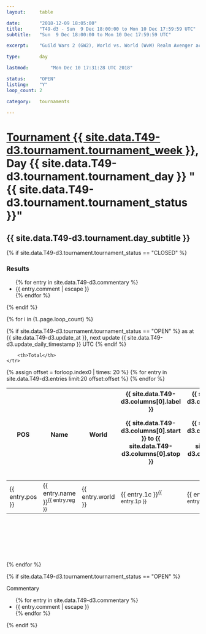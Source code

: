 ```yaml
---
layout: 	table

date: 		"2018-12-09 18:05:00"
title: 		"T49-d3 - Sun  9 Dec 18:00:00 to Mon 10 Dec 17:59:59 UTC"
subtitle: 	"Sun  9 Dec 18:00:00 to Mon 10 Dec 17:59:59 UTC"

excerpt:    "Guild Wars 2 (GW2), World vs. World (WvW) Realm Avenger achivement Tournament. \"Every Kill Counts\""

type:       day

lastmod: 		"Mon Dec 10 17:31:28 UTC 2018"

status:     "OPEN"
listing:    "Y"
loop_count: 2

category: 	tournaments

---
```

<div class="table_header">
    <h1><a href="{{ site.data.T49-d3.tournament.week_url }}">Tournament {{ site.data.T49-d3.tournament.tournament_week }}</a>, Day {{ site.data.T49-d3.tournament.tournament_day }} "{{ site.data.T49-d3.tournament.tournament_status }}"</h1>
    <h2>{{ site.data.T49-d3.tournament.day_subtitle }}</h2> 
</div>

{% if site.data.T49-d3.tournament.tournament_status == "CLOSED" %} 
<div class="commentary">
  <h3>Results</h3>
  <ul>
    {% for entry in site.data.T49-d3.commentary %}
    <li class="commentary_list">{{ entry.comment | escape }}</li>
    {% endfor %}
  </ul>
</div>
{% endif %}


{% for i in (1..page.loop_count) %}

{% if site.data.T49-d3.tournament.tournament_status == "OPEN" %} 
<span class="table_nextupdate">as at {{ site.data.T49-d3.update_at }}, next update {{ site.data.T49-d3.update_daily_timestamp }} UTC</span> 
{% endif %}

<table class="day_table">
  <colgroup>
    <col style="width:18px">
    <col style="width:55px">
    <col style="width:55px">
    <col style="width:12px">
    <col style="width:12px">
    <col style="width:12px">
    <col style="width:12px">
    <col style="width:12px">
    <col style="width:12px">
    <col style="width:12px">
    <col style="width:12px">
    <col style="width:12px">
    <col style="width:12px">
    <col style="width:12px">
    <col style="width:12px">
    <col style="width:12px">
    <col style="width:12px">
    <col style="width:12px">
    <col style="width:12px">
    <col style="width:12px">
    <col style="width:12px">
    <col style="width:12px">
    <col style="width:12px">
    <col style="width:12px">
    <col style="width:12px">
    <col style="width:12px">
    <col style="width:12px">
    <col style="width:18px">
  </colgroup>  
  <thead>
    <tr>
        <th>POS</th>
        <th class="AlignLeft">Name</th>
        <th class="AlignLeft">World</th>

<th><div class="label">{{ site.data.T49-d3.columns[0].label }}<p class="onhover">{{ site.data.T49-d3.columns[0].start }} to {{ site.data.T49-d3.columns[0].stop }}</p></div>​</th>
<th><div class="label">{{ site.data.T49-d3.columns[1].label }}<p class="onhover">{{ site.data.T49-d3.columns[1].start }} to {{ site.data.T49-d3.columns[1].stop }}</p></div>​</th>
<th><div class="label">{{ site.data.T49-d3.columns[2].label }}<p class="onhover">{{ site.data.T49-d3.columns[2].start }} to {{ site.data.T49-d3.columns[2].stop }}</p></div>​</th>
<th><div class="label">{{ site.data.T49-d3.columns[3].label }}<p class="onhover">{{ site.data.T49-d3.columns[3].start }} to {{ site.data.T49-d3.columns[3].stop }}</p></div>​</th>
<th><div class="label">{{ site.data.T49-d3.columns[4].label }}<p class="onhover">{{ site.data.T49-d3.columns[4].start }} to {{ site.data.T49-d3.columns[4].stop }}</p></div>​</th>
<th><div class="label">{{ site.data.T49-d3.columns[5].label }}<p class="onhover">{{ site.data.T49-d3.columns[5].start }} to {{ site.data.T49-d3.columns[5].stop }}</p></div>​</th>
<th><div class="label">{{ site.data.T49-d3.columns[6].label }}<p class="onhover">{{ site.data.T49-d3.columns[6].start }} to {{ site.data.T49-d3.columns[6].stop }}</p></div>​</th>
<th><div class="label">{{ site.data.T49-d3.columns[7].label }}<p class="onhover">{{ site.data.T49-d3.columns[7].start }} to {{ site.data.T49-d3.columns[7].stop }}</p></div>​</th>
<th><div class="label">{{ site.data.T49-d3.columns[8].label }}<p class="onhover">{{ site.data.T49-d3.columns[8].start }} to {{ site.data.T49-d3.columns[8].stop }}</p></div>​</th>
<th><div class="label">{{ site.data.T49-d3.columns[9].label }}<p class="onhover">{{ site.data.T49-d3.columns[9].start }} to {{ site.data.T49-d3.columns[9].stop }}</p></div>​</th>
<th><div class="label">{{ site.data.T49-d3.columns[10].label }}<p class="onhover">{{ site.data.T49-d3.columns[10].start }} to {{ site.data.T49-d3.columns[10].stop }}</p></div>​</th>

<th><div class="label">{{ site.data.T49-d3.columns[11].label }}<p class="onhover">{{ site.data.T49-d3.columns[11].start }} to {{ site.data.T49-d3.columns[11].stop }}</p></div>​</th>
<th><div class="label">{{ site.data.T49-d3.columns[12].label }}<p class="onhover">{{ site.data.T49-d3.columns[12].start }} to {{ site.data.T49-d3.columns[12].stop }}</p></div>​</th>
<th><div class="label">{{ site.data.T49-d3.columns[13].label }}<p class="onhover">{{ site.data.T49-d3.columns[13].start }} to {{ site.data.T49-d3.columns[13].stop }}</p></div>​</th>
<th><div class="label">{{ site.data.T49-d3.columns[14].label }}<p class="onhover">{{ site.data.T49-d3.columns[14].start }} to {{ site.data.T49-d3.columns[14].stop }}</p></div>​</th>
<th><div class="label">{{ site.data.T49-d3.columns[15].label }}<p class="onhover">{{ site.data.T49-d3.columns[15].start }} to {{ site.data.T49-d3.columns[15].stop }}</p></div>​</th>
<th><div class="label">{{ site.data.T49-d3.columns[16].label }}<p class="onhover">{{ site.data.T49-d3.columns[16].start }} to {{ site.data.T49-d3.columns[16].stop }}</p></div>​</th>
<th><div class="label">{{ site.data.T49-d3.columns[17].label }}<p class="onhover">{{ site.data.T49-d3.columns[17].start }} to {{ site.data.T49-d3.columns[17].stop }}</p></div>​</th>
<th><div class="label">{{ site.data.T49-d3.columns[18].label }}<p class="onhover">{{ site.data.T49-d3.columns[18].start }} to {{ site.data.T49-d3.columns[18].stop }}</p></div>​</th>
<th><div class="label">{{ site.data.T49-d3.columns[19].label }}<p class="onhover">{{ site.data.T49-d3.columns[19].start }} to {{ site.data.T49-d3.columns[19].stop }}</p></div>​</th>
<th><div class="label">{{ site.data.T49-d3.columns[20].label }}<p class="onhover">{{ site.data.T49-d3.columns[20].start }} to {{ site.data.T49-d3.columns[20].stop }}</p></div>​</th>

<th><div class="label">{{ site.data.T49-d3.columns[21].label }}<p class="onhover">{{ site.data.T49-d3.columns[21].start }} to {{ site.data.T49-d3.columns[21].stop }}</p></div>​</th>
<th><div class="label">{{ site.data.T49-d3.columns[22].label }}<p class="onhover">{{ site.data.T49-d3.columns[22].start }} to {{ site.data.T49-d3.columns[22].stop }}</p></div>​</th>
<th><div class="label">{{ site.data.T49-d3.columns[23].label }}<p class="onhover">{{ site.data.T49-d3.columns[23].start }} to {{ site.data.T49-d3.columns[23].stop }}</p></div>​</th>

        <th>Total</th>
    </tr>
  </thead>
  {% assign offset = forloop.index0 | times: 20 %}
<tbody>
{% for entry in site.data.T49-d3.entries limit:20 offset:offset %}
  <tr>
    <td class="pl{{ entry.pos }}">{{ entry.pos }}</td>
    <td class="AlignLeft">{{ entry.name }}<sup>{{ entry.reg }}</sup></td>
    <td class="AlignLeft">{{ entry.world }}</td>
    <td class="pl{{ entry.1p }}">{{ entry.1c }}<sup>{{ entry.1p }}</sup></td>
    <td class="pl{{ entry.2p }}">{{ entry.2c }}<sup>{{ entry.2p }}</sup></td>
    <td class="pl{{ entry.3p }}">{{ entry.3c }}<sup>{{ entry.3p }}</sup></td>
    <td class="pl{{ entry.4p }}">{{ entry.4c }}<sup>{{ entry.4p }}</sup></td>
    <td class="pl{{ entry.5p }}">{{ entry.5c }}<sup>{{ entry.5p }}</sup></td>
    <td class="pl{{ entry.6p }}">{{ entry.6c }}<sup>{{ entry.6p }}</sup></td>
    <td class="pl{{ entry.7p }}">{{ entry.7c }}<sup>{{ entry.7p }}</sup></td>
    <td class="pl{{ entry.8p }}">{{ entry.8c }}<sup>{{ entry.8p }}</sup></td>
    <td class="pl{{ entry.9p }}">{{ entry.9c }}<sup>{{ entry.9p }}</sup></td>
    <td class="pl{{ entry.10p }}">{{ entry.10c }}<sup>{{ entry.10p }}</sup></td>
    <td class="pl{{ entry.11p }}">{{ entry.11c }}<sup>{{ entry.11p }}</sup></td>
    <td class="pl{{ entry.12p }}">{{ entry.12c }}<sup>{{ entry.12p }}</sup></td>
    <td class="pl{{ entry.13p }}">{{ entry.13c }}<sup>{{ entry.13p }}</sup></td>
    <td class="pl{{ entry.14p }}">{{ entry.14c }}<sup>{{ entry.14p }}</sup></td>
    <td class="pl{{ entry.15p }}">{{ entry.15c }}<sup>{{ entry.15p }}</sup></td>
    <td class="pl{{ entry.16p }}">{{ entry.16c }}<sup>{{ entry.16p }}</sup></td>
    <td class="pl{{ entry.17p }}">{{ entry.17c }}<sup>{{ entry.17p }}</sup></td>
    <td class="pl{{ entry.18p }}">{{ entry.18c }}<sup>{{ entry.18p }}</sup></td>
    <td class="pl{{ entry.19p }}">{{ entry.19c }}<sup>{{ entry.19p }}</sup></td>
    <td class="pl{{ entry.20p }}">{{ entry.20c }}<sup>{{ entry.20p }}</sup></td>
    <td class="pl{{ entry.21p }}">{{ entry.21c }}<sup>{{ entry.21p }}</sup></td>
    <td class="pl{{ entry.22p }}">{{ entry.22c }}<sup>{{ entry.22p }}</sup></td>
    <td class="pl{{ entry.23p }}">{{ entry.23c }}<sup>{{ entry.23p }}</sup></td>
    <td class="pl{{ entry.24p }}">{{ entry.24c }}<sup>{{ entry.24p }}</sup></td>
    <td>{{ entry.total }}</td>
  </tr>
{% endfor %}  
</tbody>
</table>
<div class="leaderboard">
  <script async src="//pagead2.googlesyndication.com/pagead/js/adsbygoogle.js"></script>
  <!-- 728x90 -->
  <ins class="adsbygoogle"
       style="display:inline-block;width:728px;height:90px"
       data-ad-client="ca-pub-3274917281288240"
       data-ad-slot="3870538733"></ins>
  <script>
  (adsbygoogle = window.adsbygoogle || []).push({});
  </script>    
</div>
<br />
{% endfor %}

{% if site.data.T49-d3.tournament.tournament_status == "OPEN" %} 
<div class="commentary">
  <span class="commentary_title">Commentary</span>
  <ul>
    {% for entry in site.data.T49-d3.commentary %}
    <li class="commentary_list">{{ entry.comment | escape }}</li>
    {% endfor %}
  </ul>
</div>
{% endif %}


